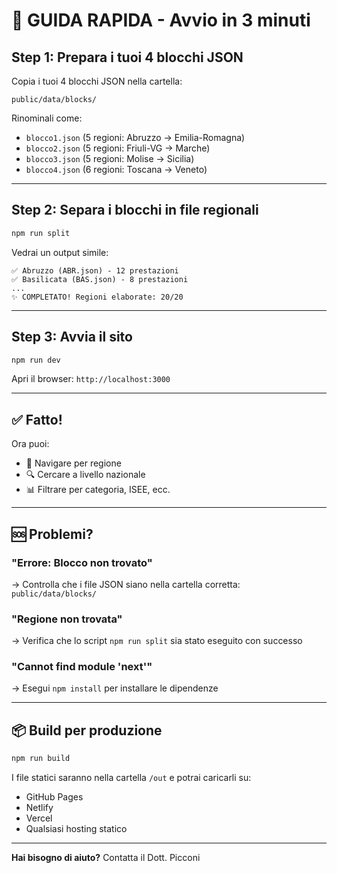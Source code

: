 # 🚀 GUIDA RAPIDA - Avvio in 3 minuti

## Step 1: Prepara i tuoi 4 blocchi JSON

Copia i tuoi 4 blocchi JSON nella cartella:
```
public/data/blocks/
```

Rinominali come:
- `blocco1.json` (5 regioni: Abruzzo → Emilia-Romagna)
- `blocco2.json` (5 regioni: Friuli-VG → Marche)
- `blocco3.json` (5 regioni: Molise → Sicilia)
- `blocco4.json` (6 regioni: Toscana → Veneto)

---

## Step 2: Separa i blocchi in file regionali

```bash
npm run split
```

Vedrai un output simile:
```
✅ Abruzzo (ABR.json) - 12 prestazioni
✅ Basilicata (BAS.json) - 8 prestazioni
...
✨ COMPLETATO! Regioni elaborate: 20/20
```

---

## Step 3: Avvia il sito

```bash
npm run dev
```

Apri il browser: `http://localhost:3000`

---

## ✅ Fatto!

Ora puoi:
- 📍 Navigare per regione
- 🔍 Cercare a livello nazionale
- 📊 Filtrare per categoria, ISEE, ecc.

---

## 🆘 Problemi?

### "Errore: Blocco non trovato"
→ Controlla che i file JSON siano nella cartella corretta: `public/data/blocks/`

### "Regione non trovata"
→ Verifica che lo script `npm run split` sia stato eseguito con successo

### "Cannot find module 'next'"
→ Esegui `npm install` per installare le dipendenze

---

## 📦 Build per produzione

```bash
npm run build
```

I file statici saranno nella cartella `/out` e potrai caricarli su:
- GitHub Pages
- Netlify
- Vercel
- Qualsiasi hosting statico

---

**Hai bisogno di aiuto?** Contatta il Dott. Picconi
